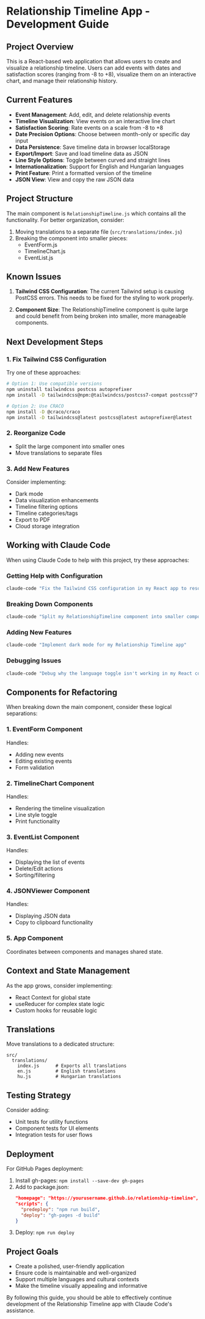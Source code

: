 # Relationship Timeline App - Development Guide

## Project Overview

This is a React-based web application that allows users to create and visualize a relationship timeline. Users can add events with dates and satisfaction scores (ranging from -8 to +8), visualize them on an interactive chart, and manage their relationship history.

## Current Features

- **Event Management**: Add, edit, and delete relationship events
- **Timeline Visualization**: View events on an interactive line chart
- **Satisfaction Scoring**: Rate events on a scale from -8 to +8
- **Date Precision Options**: Choose between month-only or specific day input
- **Data Persistence**: Save timeline data in browser localStorage
- **Export/Import**: Save and load timeline data as JSON
- **Line Style Options**: Toggle between curved and straight lines
- **Internationalization**: Support for English and Hungarian languages
- **Print Feature**: Print a formatted version of the timeline
- **JSON View**: View and copy the raw JSON data

## Project Structure

The main component is `RelationshipTimeline.js` which contains all the functionality. For better organization, consider:

1. Moving translations to a separate file (`src/translations/index.js`)
2. Breaking the component into smaller pieces:
   - EventForm.js
   - TimelineChart.js
   - EventList.js

## Known Issues

1. **Tailwind CSS Configuration**: The current Tailwind setup is causing PostCSS errors. This needs to be fixed for the styling to work properly.

2. **Component Size**: The RelationshipTimeline component is quite large and could benefit from being broken into smaller, more manageable components.

## Next Development Steps

### 1. Fix Tailwind CSS Configuration

Try one of these approaches:

```bash
# Option 1: Use compatible versions
npm uninstall tailwindcss postcss autoprefixer
npm install -D tailwindcss@npm:@tailwindcss/postcss7-compat postcss@^7 autoprefixer@^9

# Option 2: Use CRACO
npm install -D @craco/craco
npm install -D tailwindcss@latest postcss@latest autoprefixer@latest
```

### 2. Reorganize Code

- Split the large component into smaller ones
- Move translations to separate files

### 3. Add New Features

Consider implementing:
- Dark mode
- Data visualization enhancements
- Timeline filtering options
- Timeline categories/tags
- Export to PDF
- Cloud storage integration

## Working with Claude Code

When using Claude Code to help with this project, try these approaches:

### Getting Help with Configuration

```bash
claude-code "Fix the Tailwind CSS configuration in my React app to resolve the PostCSS plugin error"
```

### Breaking Down Components

```bash
claude-code "Split my RelationshipTimeline component into smaller components"
```

### Adding New Features

```bash
claude-code "Implement dark mode for my Relationship Timeline app"
```

### Debugging Issues

```bash
claude-code "Debug why the language toggle isn't working in my React component"
```

## Components for Refactoring

When breaking down the main component, consider these logical separations:

### 1. EventForm Component

Handles:
- Adding new events
- Editing existing events
- Form validation

### 2. TimelineChart Component

Handles:
- Rendering the timeline visualization
- Line style toggle
- Print functionality

### 3. EventList Component

Handles:
- Displaying the list of events
- Delete/Edit actions
- Sorting/filtering

### 4. JSONViewer Component

Handles:
- Displaying JSON data
- Copy to clipboard functionality

### 5. App Component

Coordinates between components and manages shared state.

## Context and State Management

As the app grows, consider implementing:
- React Context for global state
- useReducer for complex state logic
- Custom hooks for reusable logic

## Translations

Move translations to a dedicated structure:

```
src/
  translations/
    index.js      # Exports all translations
    en.js         # English translations
    hu.js         # Hungarian translations
```

## Testing Strategy

Consider adding:
- Unit tests for utility functions
- Component tests for UI elements
- Integration tests for user flows

## Deployment

For GitHub Pages deployment:
1. Install gh-pages: `npm install --save-dev gh-pages`
2. Add to package.json:
   ```json
   "homepage": "https://yourusername.github.io/relationship-timeline",
   "scripts": {
     "predeploy": "npm run build",
     "deploy": "gh-pages -d build"
   }
   ```
3. Deploy: `npm run deploy`

## Project Goals

- Create a polished, user-friendly application
- Ensure code is maintainable and well-organized
- Support multiple languages and cultural contexts
- Make the timeline visually appealing and informative

By following this guide, you should be able to effectively continue development of the Relationship Timeline app with Claude Code's assistance.
